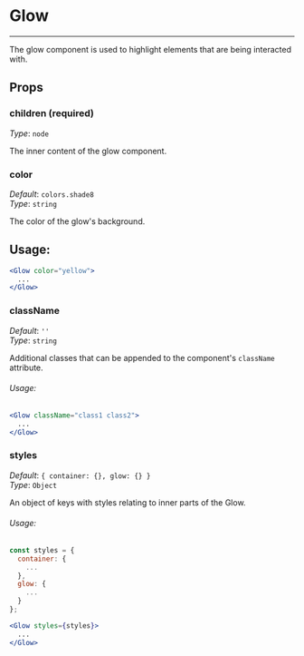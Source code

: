 # Glow
---
The glow component is used to highlight elements that are being interacted with.

## Props

### children (required)

_Type_: `node`  

The inner content of the glow component.


### color

_Default_: `colors.shade8`  
_Type_: `string`  

The color of the glow's background.

## Usage:

```jsx
<Glow color="yellow">
  ...
</Glow>
```

### className

_Default_: `''`  
_Type_: `string`  

Additional classes that can be appended to the component's `className` attribute.

###### Usage:
```jsx
<Glow className="class1 class2">
  ...
</Glow>
```

### styles

_Default_: `{ container: {}, glow: {} }`  
_Type_: `Object`  

An object of keys with styles relating to inner parts of the Glow.

###### Usage:
```jsx
const styles = {
  container: {
    ...
  },
  glow: {
    ...
  }
};

<Glow styles={styles}>
  ...
</Glow>
```
